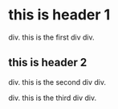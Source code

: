 # this is  header 1
div. this is the first div div. 

## this is header 2  
div. this is the second div div. 

div. this is the third div div.

